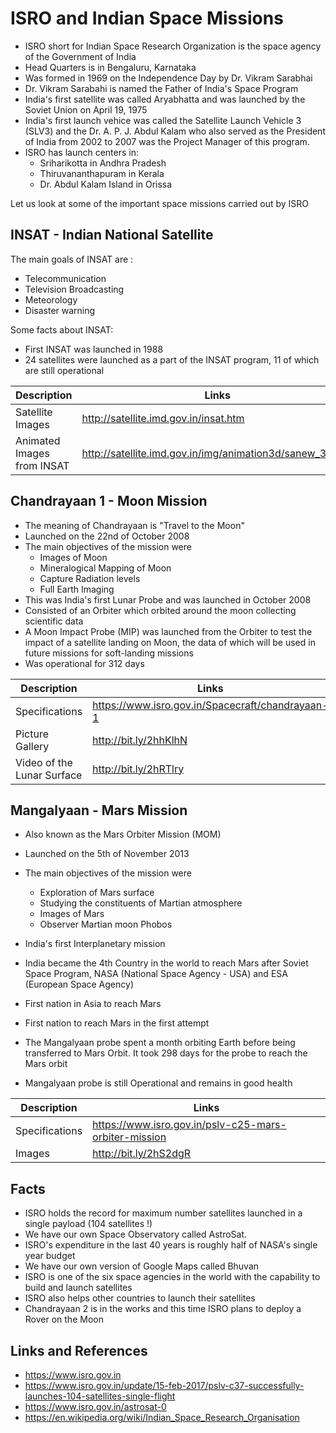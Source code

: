 # ISRO and Indian Space Missions

- ISRO short for Indian Space Research Organization is the space agency of the Government of India
- Head Quarters is in Bengaluru, Karnataka
- Was formed in 1969 on the Independence Day by Dr. Vikram Sarabhai 
- Dr. Vikram Sarabahi is named the Father of India's Space Program
- India's first satellite was called Aryabhatta and was launched by the Soviet Union on April 19, 1975
- India's first launch vehice was called the Satellite Launch Vehicle 3 (SLV3) and the Dr. A. P. J. Abdul Kalam who also served as the President of India from 2002 to 2007 was the Project Manager of this program.
- ISRO has launch centers in:
  	- Sriharikotta in Andhra Pradesh
  	- Thiruvananthapuram in Kerala
  	- Dr. Abdul Kalam Island in Orissa

Let us look at some of the important space missions carried out by ISRO

## INSAT - Indian National Satellite

The main goals of INSAT are :

- Telecommunication
- Television Broadcasting
- Meteorology
- Disaster warning

Some facts about INSAT:

- First INSAT was launched in 1988
- 24 satellites were launched as a part of the INSAT program, 11 of which are still operational

| Description | Links |
|---|---|
| Satellite Images | http://satellite.imd.gov.in/insat.htm |
| Animated Images from INSAT | http://satellite.imd.gov.in/img/animation3d/sanew_3d.htm |

## Chandrayaan 1 - Moon Mission

- The meaning of Chandrayaan is "Travel to the Moon"
- Launched on the 22nd of October 2008
- The main objectives of the mission were 
  - Images of Moon
  - Mineralogical Mapping of Moon
  - Capture Radiation levels
  - Full Earth Imaging
- This was India's first Lunar Probe and was launched in October 2008
- Consisted of an Orbiter which orbited around the moon collecting scientific data 
- A Moon Impact Probe (MIP) was launched from the Orbiter to test the impact of a satellite landing on Moon, the data of which will be used in future missions for soft-landing missions
- Was operational for 312 days

|  Description | Links |
|----------------------------|--------------------------------------------------|
| Specifications | https://www.isro.gov.in/Spacecraft/chandrayaan-1 |
| Picture Gallery | http://bit.ly/2hhKlhN |
| Video of the Lunar Surface | http://bit.ly/2hRTlry |


## Mangalyaan - Mars Mission

- Also known as the Mars Orbiter Mission (MOM)
- Launched on the 5th of November 2013
- The main objectives of the mission were
  - Exploration of Mars surface
  - Studying the constituents of Martian atmosphere
  - Images of Mars
  - Observer Martian moon Phobos
- India's first Interplanetary mission
- India became the 4th Country in the world to reach Mars after Soviet Space Program, NASA (National Space Agency - USA) and ESA (European Space Agency)
- First nation in Asia to reach Mars
- First nation to reach Mars in the first attempt
- The Mangalyaan probe spent a month orbiting Earth before being transferred to Mars Orbit. It took 298 days for the probe to reach the Mars orbit

- Mangalyaan probe is still Operational and remains in good health

| Description | Links |
|---|---|
| Specifications | https://www.isro.gov.in/pslv-c25-mars-orbiter-mission |
| Images | http://bit.ly/2hS2dgR |

## Facts

- ISRO holds the record for maximum number satellites launched in a single payload (104 satellites !)
- We have our own Space Observatory called AstroSat. 
- ISRO's expenditure in the last 40 years is roughly half of NASA's single year budget
- We have our own version of Google Maps called Bhuvan
- ISRO is one of the six space agencies in the world with the capability to build and launch satellites
- ISRO also helps other countries to launch their satellites
- Chandrayaan 2 is in the works and this time ISRO plans to deploy a Rover on the Moon

## Links and References
- https://www.isro.gov.in
- https://www.isro.gov.in/update/15-feb-2017/pslv-c37-successfully-launches-104-satellites-single-flight
- https://www.isro.gov.in/astrosat-0
- https://en.wikipedia.org/wiki/Indian_Space_Research_Organisation
